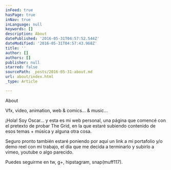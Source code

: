 ```yaml
---
inFeed: true
hasPage: true
inNav: true
inLanguage: null
keywords: []
description: About
datePublished: '2016-05-31T04:57:52.544Z'
dateModified: '2016-05-31T04:57:43.968Z'
title: ''
author: []
authors: []
publisher: null
starred: false
sourcePath: _posts/2016-05-31-about.md
url: about/index.html
_type: Article

---
```

About

Vfx, video, animation, web & comics... & music...

¡Hola! Soy Oscar... y esta es mi web personal, una página que comencé con el pretexto de probar The Grid, en la que estaré subiendo contenido de esos temas + música y alguna otra cosa. 

Seguro pronto también estaré poniendo por aquí un link a mi portafolio y/o demo reel con mi trabajo, el día que me decida a terminarlo y subirlo a vimeo, youtube o algo parecido.

Puedes seguirme en tw, g+, hipstagram, snap(muff117).